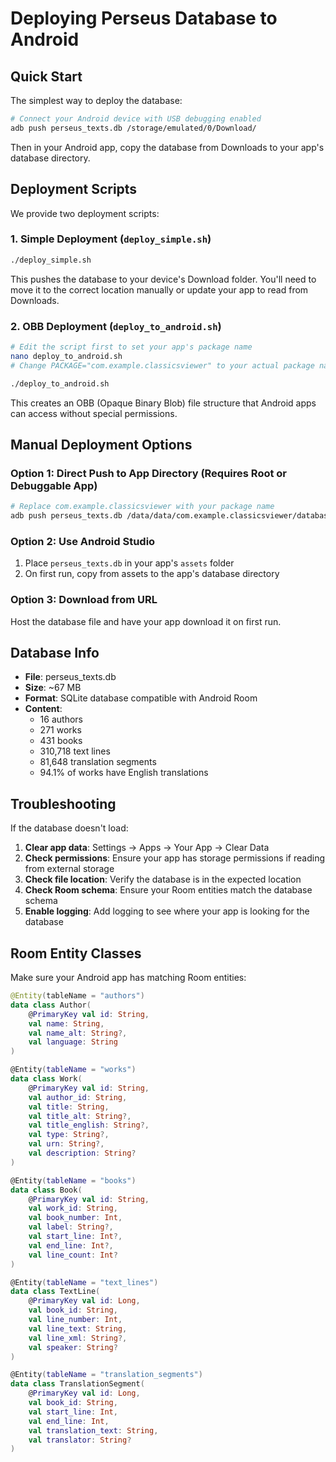 # Deploying Perseus Database to Android

## Quick Start

The simplest way to deploy the database:

```bash
# Connect your Android device with USB debugging enabled
adb push perseus_texts.db /storage/emulated/0/Download/
```

Then in your Android app, copy the database from Downloads to your app's database directory.

## Deployment Scripts

We provide two deployment scripts:

### 1. Simple Deployment (`deploy_simple.sh`)

```bash
./deploy_simple.sh
```

This pushes the database to your device's Download folder. You'll need to move it to the correct location manually or update your app to read from Downloads.

### 2. OBB Deployment (`deploy_to_android.sh`)

```bash
# Edit the script first to set your app's package name
nano deploy_to_android.sh
# Change PACKAGE="com.example.classicsviewer" to your actual package name

./deploy_to_android.sh
```

This creates an OBB (Opaque Binary Blob) file structure that Android apps can access without special permissions.

## Manual Deployment Options

### Option 1: Direct Push to App Directory (Requires Root or Debuggable App)

```bash
# Replace com.example.classicsviewer with your package name
adb push perseus_texts.db /data/data/com.example.classicsviewer/databases/
```

### Option 2: Use Android Studio

1. Place `perseus_texts.db` in your app's `assets` folder
2. On first run, copy from assets to the app's database directory

### Option 3: Download from URL

Host the database file and have your app download it on first run.

## Database Info

- **File**: perseus_texts.db
- **Size**: ~67 MB
- **Format**: SQLite database compatible with Android Room
- **Content**: 
  - 16 authors
  - 271 works  
  - 431 books
  - 310,718 text lines
  - 81,648 translation segments
  - 94.1% of works have English translations

## Troubleshooting

If the database doesn't load:

1. **Clear app data**: Settings → Apps → Your App → Clear Data
2. **Check permissions**: Ensure your app has storage permissions if reading from external storage
3. **Check file location**: Verify the database is in the expected location
4. **Check Room schema**: Ensure your Room entities match the database schema
5. **Enable logging**: Add logging to see where your app is looking for the database

## Room Entity Classes

Make sure your Android app has matching Room entities:

```kotlin
@Entity(tableName = "authors")
data class Author(
    @PrimaryKey val id: String,
    val name: String,
    val name_alt: String?,
    val language: String
)

@Entity(tableName = "works")
data class Work(
    @PrimaryKey val id: String,
    val author_id: String,
    val title: String,
    val title_alt: String?,
    val title_english: String?,
    val type: String?,
    val urn: String?,
    val description: String?
)

@Entity(tableName = "books")
data class Book(
    @PrimaryKey val id: String,
    val work_id: String,
    val book_number: Int,
    val label: String?,
    val start_line: Int?,
    val end_line: Int?,
    val line_count: Int?
)

@Entity(tableName = "text_lines")
data class TextLine(
    @PrimaryKey val id: Long,
    val book_id: String,
    val line_number: Int,
    val line_text: String,
    val line_xml: String?,
    val speaker: String?
)

@Entity(tableName = "translation_segments")
data class TranslationSegment(
    @PrimaryKey val id: Long,
    val book_id: String,
    val start_line: Int,
    val end_line: Int,
    val translation_text: String,
    val translator: String?
)
```